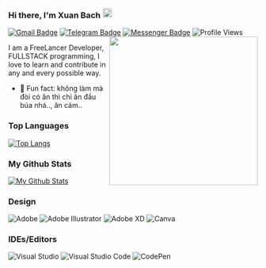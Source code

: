 ### Hi there, I'm Xuan Bach <img src="https://camo.githubusercontent.com/c05b8e6f41e6e75b664d121f193fc3640f21b5f8ea0182efab1d2a8204e59caf/68747470733a2f2f62696f2e6c696e6b63646e2e746f2f696e73746162696f2e63632f7374617469632f696d616765732f6261636b2f747769747465725f69636f6e2e706e67" align="bottom" height="18" width="18" style="max-width: 100%; position: relative; left: 1px; top: -2px;">

[![Gmail Badge](https://img.shields.io/badge/-xuanbachdevops@gmail.com-c14438?style=flat&logo=Gmail&logoColor=white)](mailto:xuanbachdevops@gmail.com "Connect via Email")
[![Telegram Badge](https://img.shields.io/badge/-@xuanbachdev-0088CC?style=flat&logo=Telegram&logoColor=white)](https://t.me/xuanbachdev "Contact on Telegram")
[![Messenger Badge](https://img.shields.io/badge/-Messenger-0078FF?style=flat&logo=Messenger&logoColor=white)](https://www.facebook.com/xuanbachdev "Connect on Facebook")
![Profile Views](https://komarev.com/ghpvc/?username=xuanbachdev&color=blue)
<a href="https://tienichmmo.net"><img src="https://raw.githubusercontent.com/abhisheknaiidu/abhisheknaiidu/master/code.gif" align="right" height="300" /></a>

I am a FreeLancer Developer, FULLSTACK programming, I love to learn and contribute in any and every possible way.

- 👾 Fun fact: không làm mà đòi có ăn thì chỉ ăn đầu búa nhá.., ăn cám..
<!--
 <details>
  <summary>Top Languages :computer:</summary>


  ----

</details> -->
### Top Languages
[![Top Langs](https://github-readme-stats.vercel.app/api/top-langs/?username=xuanbachdev&layout=compact&theme=dark)](https://github.com/xuanbachdev)

### My Github Stats

[![My Github Stats](https://github-readme-stats.vercel.app/api?username=xuanbachdev&show_icons=true&title_color=fff&icon_color=79ff97&text_color=9f9f9f&bg_color=151515)](https://github.com/xuanbachdev)

### Design
![Adobe](https://img.shields.io/badge/adobe-%23FF0000.svg?style=for-the-badge&logo=adobe&logoColor=white)
![Adobe Illustrator](https://img.shields.io/badge/adobeillustrator-%23FF9A00.svg?style=for-the-badge&logo=adobeillustrator&logoColor=white)
![Adobe XD](https://img.shields.io/badge/Adobe%20XD-470137?style=for-the-badge&logo=Adobe%20XD&logoColor=#FF61F6)
![Canva](https://img.shields.io/badge/Canva-%2300C4CC.svg?style=for-the-badge&logo=Canva&logoColor=white)

### IDEs/Editors
![Visual Studio](https://img.shields.io/badge/VisualStudio-5C2D91.svg?style=for-the-badge&logo=visual-studio&logoColor=white)
![Visual Studio Code](https://img.shields.io/badge/VisualStudioCode-0078d7.svg?style=for-the-badge&logo=visual-studio-code&logoColor=white)
![CodePen](https://img.shields.io/badge/CodePen-white?style=for-the-badge&logo=codepen&logoColor=black)

<!--<a href="https://www.xuanbach.dev/"><img src="https://github.com/samujjwaal/samujjwaal/raw/master/etc/coffee.png" align="right" height="275" /></a>-->
